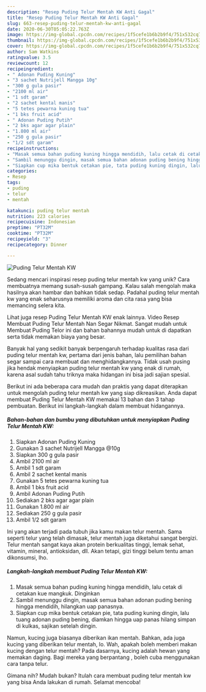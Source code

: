 ```yaml
---
description: "Resep Puding Telur Mentah KW Anti Gagal"
title: "Resep Puding Telur Mentah KW Anti Gagal"
slug: 663-resep-puding-telur-mentah-kw-anti-gagal
date: 2020-06-30T05:05:22.763Z
image: https://img-global.cpcdn.com/recipes/1f5cefe1b6b2b9f4/751x532cq70/puding-telur-mentah-kw-foto-resep-utama.jpg
thumbnail: https://img-global.cpcdn.com/recipes/1f5cefe1b6b2b9f4/751x532cq70/puding-telur-mentah-kw-foto-resep-utama.jpg
cover: https://img-global.cpcdn.com/recipes/1f5cefe1b6b2b9f4/751x532cq70/puding-telur-mentah-kw-foto-resep-utama.jpg
author: Sam Watkins
ratingvalue: 3.5
reviewcount: 12
recipeingredient:
- " Adonan Puding Kuning"
- "3 sachet Nutrijell Mangga 10g"
- "300 g gula pasir"
- "2100 ml air"
- "1 sdt garam"
- "2 sachet kental manis"
- "5 tetes pewarna kuning tua"
- "1 bks fruit acid"
- " Adonan Puding Putih"
- "2 bks agar agar plain"
- "1.800 ml air"
- "250 g gula pasir"
- "1/2 sdt garam"
recipeinstructions:
- "Masak semua bahan puding kuning hingga mendidih, lalu cetak di cetakan kue mangkuk. Dinginkan"
- "Sambil menunggu dingin, masak semua bahan adonan puding bening hingga mendidih, hilangkan uap panasnya."
- "Siapkan cup mika bentuk cetakan pie, tata puding kuning dingin, lalu tuang adonan puding bening, diamkan hingga uap panas hilang simpan di kulkas, sajikan setelah dingin."
categories:
- Resep
tags:
- puding
- telur
- mentah

katakunci: puding telur mentah 
nutrition: 223 calories
recipecuisine: Indonesian
preptime: "PT32M"
cooktime: "PT32M"
recipeyield: "3"
recipecategory: Dinner

---
```



![Puding Telur Mentah KW](https://img-global.cpcdn.com/recipes/1f5cefe1b6b2b9f4/751x532cq70/puding-telur-mentah-kw-foto-resep-utama.jpg)

Sedang mencari inspirasi resep puding telur mentah kw yang unik? Cara membuatnya memang susah-susah gampang. Kalau salah mengolah maka hasilnya akan hambar dan bahkan tidak sedap. Padahal puding telur mentah kw yang enak seharusnya memiliki aroma dan cita rasa yang bisa memancing selera kita.

Lihat juga resep Puding Telur Mentah KW enak lainnya. Video Resep Membuat Puding Telur Mentah Nan Segar Nikmat. Sangat mudah untuk Membuat Puding Telor ini dan bahan bahannya mudah untuk di dapatkan serta tidak memakan biaya yang besar.

Banyak hal yang sedikit banyak berpengaruh terhadap kualitas rasa dari puding telur mentah kw, pertama dari jenis bahan, lalu pemilihan bahan segar sampai cara membuat dan menghidangkannya. Tidak usah pusing jika hendak menyiapkan puding telur mentah kw yang enak di rumah, karena asal sudah tahu triknya maka hidangan ini bisa jadi sajian spesial.


Berikut ini ada beberapa cara mudah dan praktis yang dapat diterapkan untuk mengolah puding telur mentah kw yang siap dikreasikan. Anda dapat membuat Puding Telur Mentah KW memakai 13 bahan dan 3 tahap pembuatan. Berikut ini langkah-langkah dalam membuat hidangannya.

<!--inarticleads1-->

##### Bahan-bahan dan bumbu yang dibutuhkan untuk menyiapkan Puding Telur Mentah KW:

1. Siapkan  Adonan Puding Kuning
1. Gunakan 3 sachet Nutrijell Mangga @10g
1. Siapkan 300 g gula pasir
1. Ambil 2100 ml air
1. Ambil 1 sdt garam
1. Ambil 2 sachet kental manis
1. Gunakan 5 tetes pewarna kuning tua
1. Ambil 1 bks fruit acid
1. Ambil  Adonan Puding Putih
1. Sediakan 2 bks agar agar plain
1. Gunakan 1.800 ml air
1. Sediakan 250 g gula pasir
1. Ambil 1/2 sdt garam


Ini yang akan terjadi pada tubuh jika kamu makan telur mentah. Sama seperti telur yang telah dimasak, telur mentah juga diketahui sangat bergizi. Telur mentah sangat kaya akan protein berkualitas tinggi, lemak sehat, vitamin, mineral, antioksidan, dll. Akan tetapi, gizi tinggi belum tentu aman dikonsumsi, lho. 

<!--inarticleads2-->

##### Langkah-langkah membuat Puding Telur Mentah KW:

1. Masak semua bahan puding kuning hingga mendidih, lalu cetak di cetakan kue mangkuk. Dinginkan
1. Sambil menunggu dingin, masak semua bahan adonan puding bening hingga mendidih, hilangkan uap panasnya.
1. Siapkan cup mika bentuk cetakan pie, tata puding kuning dingin, lalu tuang adonan puding bening, diamkan hingga uap panas hilang simpan di kulkas, sajikan setelah dingin.


Namun, kucing juga biasanya diberikan ikan mentah. Bahkan, ada juga kucing yang diberikan telur mentah, lo. Wah, apakah boleh memberi makan kucing dengan telur mentah? Pada dasarnya, kucing adalah hewan yang memakan daging. Bagi mereka yang berpantang , boleh cuba menggunakan cara tanpa telur. 

Gimana nih? Mudah bukan? Itulah cara membuat puding telur mentah kw yang bisa Anda lakukan di rumah. Selamat mencoba!

